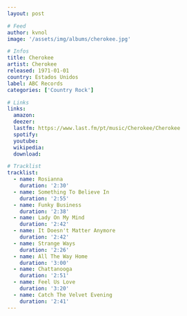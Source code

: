 ```yaml
---
layout: post

# Feed
author: kvnol
image: '/assets/img/albums/cherokee.jpg'

# Infos
title: Cherokee
artist: Cherokee
released: 1971-01-01
country: Estados Unidos
label: ABC Records
categories: ['Country Rock']

# Links
links:
  amazon:
  deezer:
  lastfm: https://www.last.fm/pt/music/Cherokee/Cherokee
  spotify:
  youtube:
  wikipedia:
  download:

# Tracklist
tracklist:
  - name: Rosianna
    duration: '2:30'
  - name: Something To Believe In
    duration: '2:55'
  - name: Funky Business
    duration: '2:38'
  - name: Lady On My Mind
    duration: '2:42'
  - name: It Doesn't Matter Anymore
    duration: '2:42'
  - name: Strange Ways
    duration: '2:26'
  - name: All The Way Home
    duration: '3:00'
  - name: Chattanooga
    duration: '2:51'
  - name: Feel Us Love
    duration: '3:20'
  - name: Catch The Velvet Evening
    duration: '2:41'
---
```

